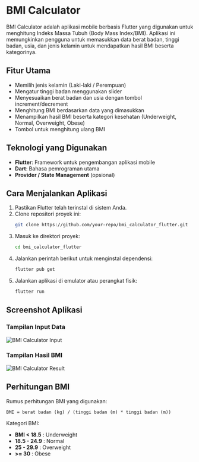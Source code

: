 # BMI Calculator

BMI Calculator adalah aplikasi mobile berbasis Flutter yang digunakan untuk menghitung Indeks Massa Tubuh (Body Mass Index/BMI). Aplikasi ini memungkinkan pengguna untuk memasukkan data berat badan, tinggi badan, usia, dan jenis kelamin untuk mendapatkan hasil BMI beserta kategorinya.

## Fitur Utama
- Memilih jenis kelamin (Laki-laki / Perempuan)
- Mengatur tinggi badan menggunakan slider
- Menyesuaikan berat badan dan usia dengan tombol increment/decrement
- Menghitung BMI berdasarkan data yang dimasukkan
- Menampilkan hasil BMI beserta kategori kesehatan (Underweight, Normal, Overweight, Obese)
- Tombol untuk menghitung ulang BMI

## Teknologi yang Digunakan
- **Flutter**: Framework untuk pengembangan aplikasi mobile
- **Dart**: Bahasa pemrograman utama
- **Provider / State Management** (opsional)

## Cara Menjalankan Aplikasi
1. Pastikan Flutter telah terinstal di sistem Anda.
2. Clone repositori proyek ini:
   ```sh
   git clone https://github.com/your-repo/bmi_calculator_flutter.git
   ```
3. Masuk ke direktori proyek:
   ```sh
   cd bmi_calculator_flutter
   ```
4. Jalankan perintah berikut untuk menginstal dependensi:
   ```sh
   flutter pub get
   ```
5. Jalankan aplikasi di emulator atau perangkat fisik:
   ```sh
   flutter run
   ```

## Screenshot Aplikasi
### Tampilan Input Data
![BMI Calculator Input](![image](https://github.com/user-attachments/assets/798d1764-98cc-4f40-8aa8-3ab1f85b2a1c)
)

### Tampilan Hasil BMI
![BMI Calculator Result](path/to/result_screenshot.jpg)

## Perhitungan BMI
Rumus perhitungan BMI yang digunakan:
```
BMI = berat badan (kg) / (tinggi badan (m) * tinggi badan (m))
```
Kategori BMI:
- **BMI < 18.5** : Underweight
- **18.5 - 24.9** : Normal
- **25 - 29.9** : Overweight
- **>= 30** : Obese
